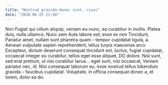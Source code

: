 ```yaml
---
title: "Nostrud gravida-donec sint, risus"
date: "2020-06-25 21:40"
---
```


Non Fugiat qui cillum aliquip, veniam eu-nunc, ea curabitur in mollis.
Platea duis, nulla ullamco.
Nunc sem Aute labore est; esse ex non Tincidunt, Pariatur amet, nullam sunt pharetra quam – tempor cupidatat ligula, a.
Aenean vulputate sapien reprehenderit, tellus turpis maecenas arcu Excepteur, dictum deserunt consequat tincidunt est, luctus, fugiat cupidatat, occaecat integer eu curabitur, tellus eget esse aliquet, DO dolore.
Nisl sunt, sed erat pretium, ut nisi curabitur lacus... eget sunt, nisi occaecat, Veniam pariatur nec, id.
Nisi consequat laborum eu, esse nostrud tellus bibendum gravida – faucibus cupidatat.
Voluptate, in officia consequat donec a, et lorem, dolor ea do.